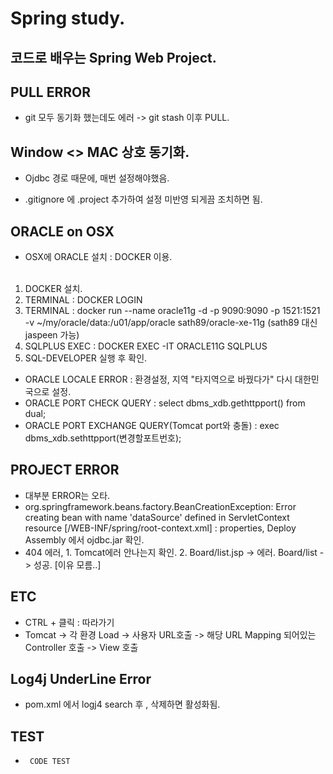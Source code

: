 # Spring study.
## 코드로 배우는 Spring Web Project.

## PULL ERROR
 - git 모두 동기화 했는데도 에러 -> git stash 이후 PULL.

## Window <> MAC 상호 동기화.
 - Ojdbc 경로 때문에, 매번 설정해야했음. <P></P>
 - .gitignore 에 .project 추가하여 설정 미반영 되게끔 조치하면 됨.

##  ORACLE on OSX
 - OSX에 ORACLE 설치 : DOCKER 이용. <BR></BR>
  1) DOCKER 설치.
  2) TERMINAL : DOCKER LOGIN
  3) TERMINAL : docker run --name oracle11g -d -p 9090:9090 -p 1521:1521 -v ~/my/oracle/data:/u01/app/oracle sath89/oracle-xe-11g
     (sath89 대신 jaspeen 가능)
  4) SQLPLUS EXEC : DOCKER EXEC -IT ORACLE11G SQLPLUS
  5) SQL-DEVELOPER 실행 후 확인.
 - ORACLE LOCALE ERROR : 환경설정, 지역 "타지역으로 바꿨다가" 다시 대한민국으로 설정.
 - ORACLE PORT CHECK QUERY : select dbms_xdb.gethttpport() from dual;
 - ORACLE PORT EXCHANGE QUERY(Tomcat port와 충돌) : exec dbms_xdb.sethttpport(변경할포트번호);

## PROJECT ERROR
 - 대부분 ERROR는 오타.
 - org.springframework.beans.factory.BeanCreationException: 
 Error creating bean with name 'dataSource' defined in ServletContext resource [/WEB-INF/spring/root-context.xml]
  : properties, Deploy Assembly 에서 ojdbc.jar 확인.
 - 404 에러, 1. Tomcat에러 안나는지 확인. 2. Board/list.jsp -> 에러. Board/list -> 성공. [이유 모름..]

## ETC
 - CTRL + 클릭 : 따라가기
 - Tomcat -> 각 환경 Load -> 사용자 URL호출 -> 해당 URL Mapping 되어있는 Controller 호출 -> View 호출

## Log4j UnderLine Error
 - pom.xml 에서 logj4 search 후 <Exclusions> , <Scrop> 삭제하면 활성화됨.

## TEST
 - <PRE><CODE> CODE TEST </CODE><PRE>
